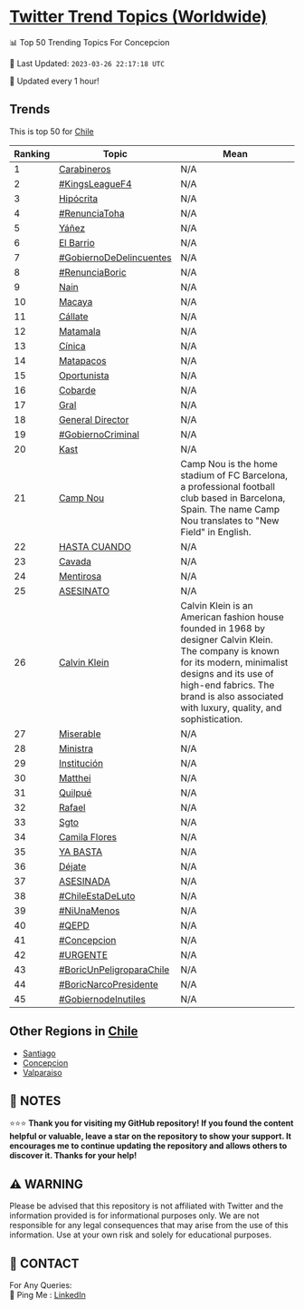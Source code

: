 [Twitter Trend Topics (Worldwide)](https://github.com/ErcinDedeoglu/Twitter-Trend-Topics)
==========


📊 Top 50 Trending Topics For Concepcion

📆 Last Updated: `2023-03-26 22:17:18 UTC`

🔧 Updated every 1 hour!


## Trends

This is top 50 for [Chile](</Chile>)

| Ranking | Topic | Mean |
| ------- | ------------ | ------------ |
| 1 | [Carabineros](http://twitter.com/search?q=Carabineros) | N/A |
| 2 | [#KingsLeagueF4](http://twitter.com/search?q=%23KingsLeagueF4) | N/A |
| 3 | [Hipócrita](http://twitter.com/search?q=Hip%c3%b3crita) | N/A |
| 4 | [#RenunciaToha](http://twitter.com/search?q=%23RenunciaToha) | N/A |
| 5 | [Yáñez](http://twitter.com/search?q=Y%c3%a1%c3%b1ez) | N/A |
| 6 | [El Barrio](http://twitter.com/search?q=El+Barrio) | N/A |
| 7 | [#GobiernoDeDelincuentes](http://twitter.com/search?q=%23GobiernoDeDelincuentes) | N/A |
| 8 | [#RenunciaBoric](http://twitter.com/search?q=%23RenunciaBoric) | N/A |
| 9 | [Nain](http://twitter.com/search?q=Nain) | N/A |
| 10 | [Macaya](http://twitter.com/search?q=Macaya) | N/A |
| 11 | [Cállate](http://twitter.com/search?q=C%c3%a1llate) | N/A |
| 12 | [Matamala](http://twitter.com/search?q=Matamala) | N/A |
| 13 | [Cínica](http://twitter.com/search?q=C%c3%adnica) | N/A |
| 14 | [Matapacos](http://twitter.com/search?q=Matapacos) | N/A |
| 15 | [Oportunista](http://twitter.com/search?q=Oportunista) | N/A |
| 16 | [Cobarde](http://twitter.com/search?q=Cobarde) | N/A |
| 17 | [Gral](http://twitter.com/search?q=Gral) | N/A |
| 18 | [General Director](http://twitter.com/search?q=General+Director) | N/A |
| 19 | [#GobiernoCriminal](http://twitter.com/search?q=%23GobiernoCriminal) | N/A |
| 20 | [Kast](http://twitter.com/search?q=Kast) | N/A |
| 21 | [Camp Nou](http://twitter.com/search?q=Camp+Nou) | Camp Nou is the home stadium of FC Barcelona, a professional football club based in Barcelona, Spain. The name Camp Nou translates to "New Field" in English. |
| 22 | [HASTA CUANDO](http://twitter.com/search?q=HASTA+CUANDO) | N/A |
| 23 | [Cavada](http://twitter.com/search?q=Cavada) | N/A |
| 24 | [Mentirosa](http://twitter.com/search?q=Mentirosa) | N/A |
| 25 | [ASESINATO](http://twitter.com/search?q=ASESINATO) | N/A |
| 26 | [Calvin Klein](http://twitter.com/search?q=Calvin+Klein) | Calvin Klein is an American fashion house founded in 1968 by designer Calvin Klein. The company is known for its modern, minimalist designs and its use of high-end fabrics. The brand is also associated with luxury, quality, and sophistication. |
| 27 | [Miserable](http://twitter.com/search?q=Miserable) | N/A |
| 28 | [Ministra](http://twitter.com/search?q=Ministra) | N/A |
| 29 | [Institución](http://twitter.com/search?q=Instituci%c3%b3n) | N/A |
| 30 | [Matthei](http://twitter.com/search?q=Matthei) | N/A |
| 31 | [Quilpué](http://twitter.com/search?q=Quilpu%c3%a9) | N/A |
| 32 | [Rafael](http://twitter.com/search?q=Rafael) | N/A |
| 33 | [Sgto](http://twitter.com/search?q=Sgto) | N/A |
| 34 | [Camila Flores](http://twitter.com/search?q=Camila+Flores) | N/A |
| 35 | [YA BASTA](http://twitter.com/search?q=YA+BASTA) | N/A |
| 36 | [Déjate](http://twitter.com/search?q=D%c3%a9jate) | N/A |
| 37 | [ASESINADA](http://twitter.com/search?q=ASESINADA) | N/A |
| 38 | [#ChileEstaDeLuto](http://twitter.com/search?q=%23ChileEstaDeLuto) | N/A |
| 39 | [#NiUnaMenos](http://twitter.com/search?q=%23NiUnaMenos) | N/A |
| 40 | [#QEPD](http://twitter.com/search?q=%23QEPD) | N/A |
| 41 | [#Concepcion](http://twitter.com/search?q=%23Concepcion) | N/A |
| 42 | [#URGENTE](http://twitter.com/search?q=%23URGENTE) | N/A |
| 43 | [#BoricUnPeligroparaChile](http://twitter.com/search?q=%23BoricUnPeligroparaChile) | N/A |
| 44 | [#BoricNarcoPresidente](http://twitter.com/search?q=%23BoricNarcoPresidente) | N/A |
| 45 | [#GobiernodeInutiles](http://twitter.com/search?q=%23GobiernodeInutiles) | N/A |



## Other Regions in [Chile](</Chile>)

* [Santiago](</Chile/Santiago.md>)
* [Concepcion](</Chile/Concepcion.md>)
* [Valparaiso](</Chile/Valparaiso.md>)



## 📝 NOTES

⭐⭐⭐ **Thank you for visiting my GitHub repository! If you found the content helpful or valuable, leave a star on the repository to show your support. It encourages me to continue updating the repository and allows others to discover it. Thanks for your help!**


## ⚠️ WARNING

Please be advised that this repository is not affiliated with Twitter and the information provided is for informational purposes only. We are not responsible for any legal consequences that may arise from the use of this information. Use at your own risk and solely for educational purposes.


## 📨 CONTACT

 For Any Queries:  
            🏓 Ping Me : [LinkedIn](https://www.linkedin.com/in/ercindedeoglu/)
